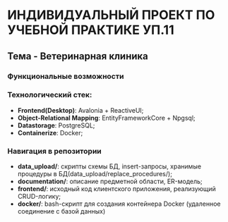 
# ИНДИВИДУАЛЬНЫЙ ПРОЕКТ ПО УЧЕБНОЙ ПРАКТИКЕ УП.11

## Тема - Ветеринарная клиника

### Функциональные возможности

### Технологический стек:
- **Frontend(Desktop)**: Avalonia + ReactiveUI;
- **Object-Relational Mapping**: EntityFrameworkCore + Npgsql;
- **Datastorage**: PostgreSQL;
- **Containerize**: Docker;

### Навигация в репозитории
- **data_upload/**: скрипты схемы БД, insert-запросы, хранимые процедуры в БД(data_upload/replace_procedures/);
- **documentation/**: описание предметной области, ER-модель;
- **frontend/**: исходный код клиентского приложения, реализующий CRUD-логику;
- **docker/**: bash-скрипт для создания контейнера Docker (удаленное соединение с базой данных)
